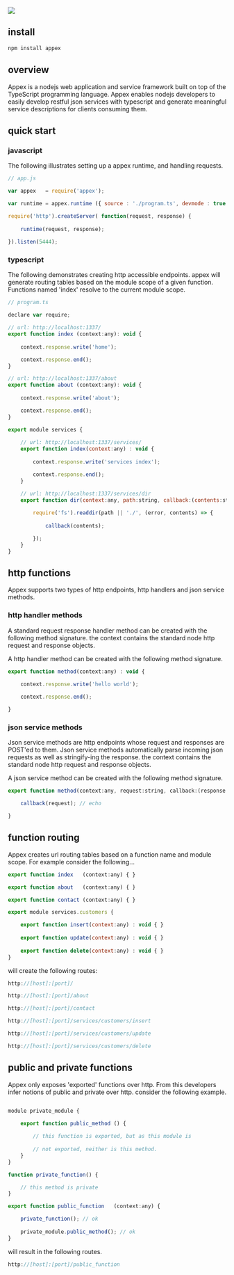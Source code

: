 ![](https://raw.github.com/sinclairzx81/appex/master/assets/logo.jpg)

## install

```javascript
npm install appex
```

## overview

Appex is a nodejs web application and service framework built on top of the TypeScript programming language. Appex 
enables nodejs developers to easily develop restful json services with typescript and generate meaningful service
descriptions for clients consuming them. 

## quick start

### javascript

The following illustrates setting up a appex runtime, and handling requests. 

```javascript
// app.js

var appex   = require('appex');

var runtime = appex.runtime ({ source : './program.ts', devmode : true });

require('http').createServer( function(request, response) {
    
    runtime(request, response);
    
}).listen(5444);
```

### typescript

The following demonstrates creating http accessible endpoints. appex will generate routing tables based on the module
scope of a given function. Functions named 'index' resolve to the current module scope.

```javascript
// program.ts

declare var require; 

// url: http://localhost:1337/
export function index (context:any): void { 
  
    context.response.write('home');

    context.response.end(); 
}

// url: http://localhost:1337/about
export function about (context:any): void { 
	
    context.response.write('about');

    context.response.end();
}

export module services {
    
    // url: http://localhost:1337/services/
    export function index(context:any) : void {
        
        context.response.write('services index');

        context.response.end(); 
    }

    // url: http://localhost:1337/services/dir
    export function dir(context:any, path:string, callback:(contents:string[]) => void) {
        
        require('fs').readdir(path || './', (error, contents) => {
            
            callback(contents);

        });
    }
}

```

## http functions

Appex supports two types of http endpoints, http handlers and json service methods. 

### http handler methods

A standard request response handler method can be created with the following method signature. the context
contains the standard node http request and response objects.

A http handler method can be created with the following method signature.

```javascript
export function method(context:any) : void {

	context.response.write('hello world');
	
	context.response.end();

}
```

### json service methods

Json service methods are http endpoints whose request and responses are POST'ed to them. Json service
methods automatically parse incoming json requests as well as stringify-ing the response. the context
contains the standard node http request and response objects.

A json service method can be created with the following method signature.

```javascript
export function method(context:any, request:string, callback:(response:any) => void) {

	callback(request); // echo

}
```

## function routing

Appex creates url routing tables based on a function name and module scope. For example consider the following...

```javascript
export function index   (context:any) { }

export function about   (context:any) { }

export function contact (context:any) { }

export module services.customers {

	export function insert(context:any) : void { }
	
	export function update(context:any) : void { }
	
	export function delete(context:any) : void { }
}
```

will create the following routes:

```javascript
http://[host]:[port]/

http://[host]:[port]/about

http://[host]:[port]/contact

http://[host]:[port]/services/customers/insert

http://[host]:[port]/services/customers/update

http://[host]:[port]/services/customers/delete
```

## public and private functions

Appex only exposes 'exported' functions over http. From this developers infer notions of public and private over http. consider
the following example.

```javascript

module private_module {

	export function public_method () {
	
		// this function is exported, but as this module is 
		
		// not exported, neither is this method.
	}
}

function private_function() {

	// this method is private
}

export function public_function   (context:any) { 

	private_function(); // ok
	
	private_module.public_method(); // ok
}
```

will result in the following routes.

```javascript
http://[host]:[port]/public_function
```


